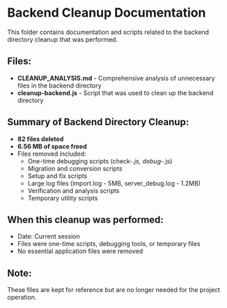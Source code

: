 # Backend Cleanup Documentation

This folder contains documentation and scripts related to the backend directory cleanup that was performed.

## Files:

- **CLEANUP_ANALYSIS.md** - Comprehensive analysis of unnecessary files in the backend directory
- **cleanup-backend.js** - Script that was used to clean up the backend directory

## Summary of Backend Directory Cleanup:

- **82 files deleted**
- **6.56 MB of space freed**
- Files removed included:
  - One-time debugging scripts (check-*.js, debug-*.js)
  - Migration and conversion scripts
  - Setup and fix scripts
  - Large log files (import.log - 5MB, server_debug.log - 1.2MB)
  - Verification and analysis scripts
  - Temporary utility scripts

## When this cleanup was performed:
- Date: Current session
- Files were one-time scripts, debugging tools, or temporary files
- No essential application files were removed

## Note:
These files are kept for reference but are no longer needed for the project operation. 